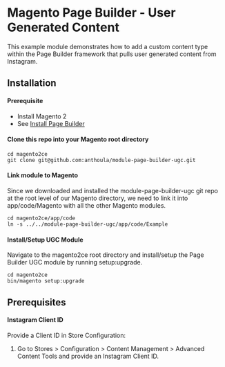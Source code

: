 # Magento Page Builder - User Generated Content
This example module demonstrates how to add a custom content type within the Page Builder framework that pulls user generated content from Instagram.

## Installation

#### Prerequisite
* Install Magento 2
* See [Install Page Builder](https://devdocs.magedevteam.com/bd_pb-beta/page-builder/getting-started/install-pagebuilder.html)

#### Clone this repo into your Magento root directory
```
cd magento2ce
git clone git@github.com:anthoula/module-page-builder-ugc.git
```

#### Link module to Magento
Since we downloaded and installed the module-page-builder-ugc git repo at the root level of our Magento directory, we need to link it into app/code/Magento with all the other Magento modules.
```
cd magento2ce/app/code
ln -s ../../module-page-builder-ugc/app/code/Example
```
#### Install/Setup UGC Module

Navigate to the magento2ce root directory and install/setup the Page Builder UGC module by running setup:upgrade.
```
cd magento2ce
bin/magento setup:upgrade
```
## Prerequisites

#### Instagram Client ID

Provide a Client ID in Store Configuration:
1. Go to Stores > Configuration > Content Management > Advanced Content Tools and provide an Instagram Client ID.
